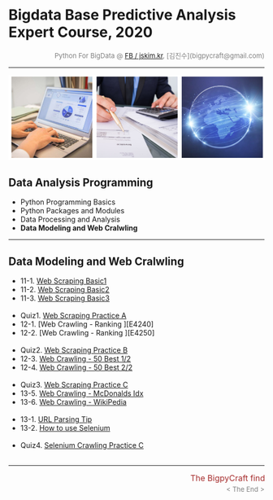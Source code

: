 
# Bigdata Base Predictive Analysis Expert Course, 2020

<div align='right'><font size=2 color='gray'>Python For BigData @ <font color='blue'><a href='https://www.facebook.com/jskim.kr'>FB / jskim.kr</a></font>, [김진수](bigpycraft@gmail.com)</font></div>
<hr>

<img src="../images/img_main_front.png">

## Data Analysis Programming 
- Python Programming Basics 
- Python Packages and Modules
- Data Processing and Analysis
- <b>Data Modeling and Web Cralwling </b>

<hr>

## Data Modeling and Web Cralwling

- 11-1. [Web Scraping Basic1           ][E5111]
- 11-2. [Web Scraping Basic2           ][E5112]
- 11-3. [Web Scraping Basic3           ][E5113]
<br/><br/>
- Quiz1. [Web Scraping Practice A      ][E5200]
- 12-1. [Web Crawling - Ranking        ][E4240]
- 12-2. [Web Crawling - Ranking        ][E4250]
<br/><br/>
- Quiz2. [Web Scraping Practice B      ][E5300]
- 12-3. [Web Crawling - 50 Best 1/2    ][E5310]
- 12-4. [Web Crawling - 50 Best 2/2    ][E5320]
<br/><br/>
- Quiz3. [Web Scraping Practice C      ][E5400]
- 13-5. [Web Crawling - McDonalds Idx  ][E5410]
- 13-6. [Web Crawling - WikiPedia      ][E5510]
<br/><br/>
- 13-1. [URL Parsing Tip               ][E5600]
- 13-2. [How to use Selenium           ][E5700]
<br/><br/>
- Quiz4. [Selenium Crawling Practice C ][E5800]
<br/><br/>


[E5100]:  https://htmlpreview.github.io/?https://github.com/bigpycraft/bda20-himedia/blob/master/notebook/html/BPC_E510_Web_Scraping_Basics_ver2.html        "Go E4110"
[E5111]:  https://htmlpreview.github.io/?https://github.com/bigpycraft/bda20-himedia/blob/master/notebook/html/BPC_E511_Web_Scraping_Basic_1.html            "Go E4120"
[E5112]:  https://htmlpreview.github.io/?https://github.com/bigpycraft/bda20-himedia/blob/master/notebook/html/BPC_E511_Web_Scraping_Basic_2.html            "Go E4130"
[E5113]:  https://htmlpreview.github.io/?https://github.com/bigpycraft/bda20-himedia/blob/master/notebook/html/BPC_E511_Web_Scraping_Basic_3.html            "Go E4200"
[E5114]:  https://htmlpreview.github.io/?https://github.com/bigpycraft/bda20-himedia/blob/master/notebook/html/BPC_E511_Web_Scraping_Basic_4.html            "Go E4210"
[E5115]:  https://htmlpreview.github.io/?https://github.com/bigpycraft/bda20-himedia/blob/master/notebook/html/BPC_E511_Web_Scraping_Basic_5.html            "Go E4220"

[E5200]:  https://htmlpreview.github.io/?https://github.com/bigpycraft/bda20-himedia/blob/master/notebook/html/BPC_E520_Web_Scraping_Quiz.html               "Go E4230"
[E5210]:  https://htmlpreview.github.io/?https://github.com/bigpycraft/bda20-himedia/blob/master/notebook/html/BPC_E521_Crawling_Music_Ranking1_ver4.html    "Go E4240"
[E5220]:  https://htmlpreview.github.io/?https://github.com/bigpycraft/bda20-himedia/blob/master/notebook/html/BPC_E522_Crawling_Movie_Ranking2_ver5.html    "Go E4250"

[E5300]:  https://htmlpreview.github.io/?https://github.com/bigpycraft/bda20-himedia/blob/master/notebook/html/BPC_E530_Crawling_ChicagoMag_Quiz.html        "Go E5300"
[E5310]:  https://htmlpreview.github.io/?https://github.com/bigpycraft/bda20-himedia/blob/master/notebook/html/BPC_E531_Crawling_ChicagoMag_Main.html        "Go E5310"
[E5320]:  https://htmlpreview.github.io/?https://github.com/bigpycraft/bda20-himedia/blob/master/notebook/html/BPC_E532_Crawling_ChicagoMag_Detail.html      "Go E5320"

[E5400]:  https://htmlpreview.github.io/?https://github.com/bigpycraft/bda20-himedia/blob/master/notebook/html/BPC_E540_Seoul_McDonalds_idx_Quiz.html        "Go E5400"
[E5410]:  https://htmlpreview.github.io/?https://github.com/bigpycraft/bda20-himedia/blob/master/notebook/html/BPC_E541_Seoul_McDonalds_idx_ver4.html        "Go E5410"
[E5510]:  https://htmlpreview.github.io/?https://github.com/bigpycraft/bda20-himedia/blob/master/notebook/html/BPC_E551_Wiki_Vivaldi.html                    "Go E5510"

[E5600]:  https://htmlpreview.github.io/?https://github.com/bigpycraft/bda20-himedia/blob/master/notebook/html/BPC_E560_WebCollecting.html                   "Go E5600"
[E5700]:  https://htmlpreview.github.io/?https://github.com/bigpycraft/bda20-himedia/blob/master/notebook/html/BPC_E570_Selenium_WebDriver_ver3.html         "Go E5700"
[E5800]:  https://htmlpreview.github.io/?https://github.com/bigpycraft/bda20-himedia/blob/master/notebook/html/BPC_E580_Selenium_StarbucksIdx_Quiz.html      "Go E5800"
[E5810]:  https://htmlpreview.github.io/?https://github.com/bigpycraft/bda20-himedia/blob/master/notebook/html/BPC_E581_Selenium_StarbucksIdx_ver3.html      "Go E5810"


<hr>
<marquee><font size=3 color='brown'>The BigpyCraft find the information to design valuable society with Technology & Craft.</font></marquee>
<div align='right'><font size=2 color='gray'> &lt; The End &gt; </font></div>
